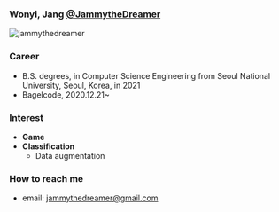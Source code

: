 ### Wonyi, Jang [@JammytheDreamer](https://jammythedreamer.github.io)

<p align="left"> <img src="https://komarev.com/ghpvc/?username=jammythedreamer" alt="jammythedreamer" /> </p>

### Career

- B.S. degrees, in Computer Science Engineering from Seoul National University, Seoul, Korea, in 2021
- Bagelcode, 2020.12.21~

### Interest
- **Game**
- **Classification**
    - Data augmentation
    
### How to reach me
- email: jammythedreamer@gmail.com


<!--
**jammythedreamer/jammythedreamer** is a ✨ _special_ ✨ repository because its `README.md` (this file) appears on your GitHub profile.

Here are some ideas to get you started:

- 🔭 I’m currently working on ...
- 🌱 I’m currently learning ...
- 👯 I’m looking to collaborate on ...
- 🤔 I’m looking for help with ...
- 💬 Ask me about ...
- 📫 How to reach me: ...
- 😄 Pronouns: ...
- ⚡ Fun fact: ...
-->
